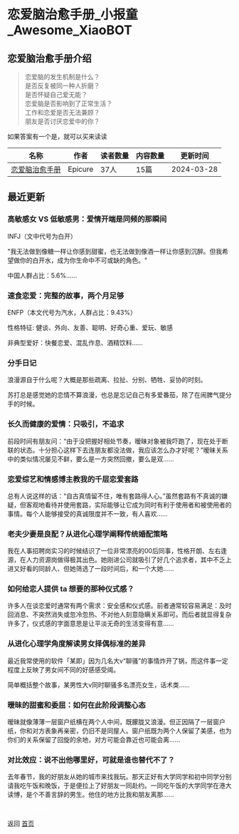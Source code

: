 # 恋爱脑治愈手册_小报童_Awesome_XiaoBOT

## 恋爱脑治愈手册介绍
> 恋爱脑的发生机制是什么？    
是否反复被同一种人折磨？    
是否怀疑自己爱无能？    
恋爱脑是否影响到了正常生活？    
工作和恋爱是否无法兼顾？    
朋友是否讨厌恋爱中的你？    
    
如果答案有一个是，就可以买来读读  
  


|名称|作者|读者数量|内容数量|更新时间|
|---|---|---|---|---|
|[恋爱脑治愈手册](https://xiaobot.net/p/antiloveholic?refer=9c3f1c95-a052-465a-9902-f6d75080262a)|Epicure|37人|15篇|2024-03-28|

## 最近更新
### 高敏感女 VS 低敏感男：爱情开端是同频的那瞬间

INFJ（文中代号为白开）

"我无法做到像糖一样让你感到甜蜜，也无法做到像酒一样让你感到沉醉。但我希望做你的白开水，成为你生命中不可或缺的角色。"

中国人群占比：5.6%......

### 速食恋爱：完整的故事，两个月足够

ENFP（本文代号为汽水，人群占比：9.43%）

性格特征:  健谈、外向、友善、聪明、好奇心重、爱玩、敏感

非典型爱好：快餐恋爱、混乱作息、酒精饮料......

### 分手日记

浪漫源自于什么呢？大概是那些疏离、拉扯、分别、牺牲、妥协的时刻。

苏打总是感觉她的恋情不算浪漫，也总是忘记自己有多爱番茄，除了在闹脾气提分手的时候。

### 长久而健康的爱情：只吸引，不追求

前段时间有朋友问：“由于没把握好相处节奏，暧昧对象被我吓跑了，现在处于断联的状态。十分担心这样下去连朋友都没法做，我应该怎么办才好呢？”暧昧关系中的类似情况屡见不鲜，要么是一方突然回撤，要么是双......

### 恋爱综艺和情感博主教我的千层恋爱套路

总有人说这样的话：“自古真情留不住，唯有套路得人心。”虽然套路有不真诚的嫌疑，但客观地看待并使用套路，实际能够让它成为同时有利于使用者和被使用者的事情。每个人能够接受的真诚限度并不一致，有人喜欢......

### 老夫少妻是良配？从进化心理学阐释传统婚配策略

我在人事招聘岗实习的时候结识了一位非常漂亮的00后同事，性格开朗、左右逢源，在人力资源岗做得极其出色。她刚进公司就吸引了好几个追求者，其中不乏上进又好看的同龄人、但她筛选了一段时间后，和一个大她......

### 如何给恋人提供 ta 想要的那种仪式感？

许多人在谈恋爱时通常有两个需求：安全感和仪式感。前者通常较容易满足：及时回消息、不突然消失或忽冷忽热、不对他人刻意隐瞒关系即可。而后者就显得复杂许多了，仪式感的字面意思是让平淡无奇的生活变得有意......

### 从进化心理学角度解读男女择偶标准的差异

最近我常使用的软件「某即」因为几名大v“聊骚”的事情炸开了锅，而这件事一定程度上反映了男女间不同的好感感受阈。

简单概括整个故事，某男性大v同时聊骚多名漂亮女生，话术类......

### 暧昧的甜蜜和委屈：如何在此阶段调整心态

暧昧就像薄薄一层窗户纸横在两个人中间，既朦胧又浪漫。但正因隔了一层窗户纸，你和对方表象再亲密，仍旧不是同屋人。窗户纸既为两个人保留了美感，也为你们的关系保留了回旋的余地，对方可能会靠近也可能会离......

### 对比效应：说不出他哪里好，可就是谁也替代不了？

去年春节，我的好朋友从她的城市来找我玩。那天正好有大学同学和初中同学分别请我吃午饭和晚饭，于是便拉上了好朋友一同赴约。一同吃午饭的大学同学在港大读博，是个不善言辞的男生。他住的地方比我和朋友离那......


<a href="https://github.com/Reno9527/awesome-xiaobot" style="color: white; text-decoration: none;">awesome-xiaobot</a>

返回 [首页](../README.md)
